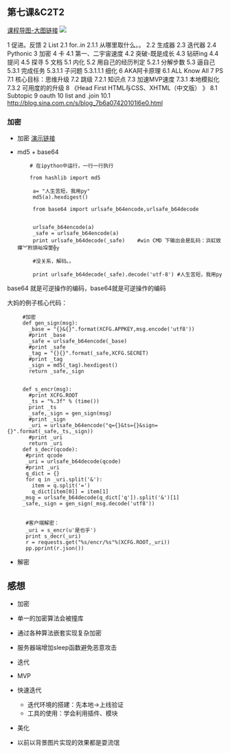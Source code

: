 ## 第七课&C2T2

[课程导图-大图链接](http://i5.tietuku.com/0d57e7b669d19020.png)
![](http://i5.tietuku.com/0d57e7b669d19020t.jpg)



1 促进。反馈
2 List
2.1 for..in
2.1.1 从哪里取什么。。
2.2 生成器
2.3 迭代器
2.4 Pythonic
3 加密
4 卡
4.1 第一、二宇宙速度
4.2 突破-既是成长
4.3 钻研ing
4.4 提问
4.5 探寻
5 文档
5.1 内化
5.2 用自己的经历判定
5.2.1 分解步数
5.3 逼自己
5.3.1 完成任务
5.3.1.1 子问题
5.3.1.1.1 细化
6 AKA阿卡原理
6.1 ALL Know All
7 PS
7.1 核心目标：思维升级
7.2 跳级
7.2.1 知识点
7.3 加速MVP速度
7.3.1 本地模拟化
7.3.2 可用度的的升级
8 《Head First HTML与CSS、XHTML（中文版） 》
8.1 Subtopic
9 oauth
10 list and .join
10.1 http://blog.sina.com.cn/s/blog_7b6a07420101l6e0.html


### 加密

+ 加密 [演示链接](http://www.iomooc.com/pages/cards.html?taskId=68800c30-8dd9-11e5-a837-0800200c9a66&courseId=3f4d5ea0-6429-11e5-a484-91cab18593f1#)
+ md5 + base64

          # 在ipython中运行，一行一行执行

          from hashlib import md5

           a= "人生苦短，我用py"
           md5(a).hexdigest()
           
           from base64 import urlsafe_b64encode,urlsafe_b64decode
           
           
           urlsafe_b64encode(a)
           _safe = urlsafe_b64encode(a)
           print urlsafe_b64decode(_safe)    #win CMD 下输出会是乱码：浜虹敓鑻︾煭锛屾垜鐢╬y
           
           #没关系，解码。。
           
           print urlsafe_b64decode(_safe).decode('utf-8') #人生苦短，我用py
           
base64 就是可逆操作的编码，base64就是可逆操作的编码

大妈的例子核心代码：


         #加密
         def gen_sign(msg):
           _base = "{}&{}".format(XCFG.APPKEY,msg.encode('utf8'))
           #print _base
           _safe = urlsafe_b64encode(_base)
           #print _safe
           _tag = "{}{}".format(_safe,XCFG.SECRET)
           #print _tag
           _sign = md5(_tag).hexdigest()
           return _safe,_sign
           
           
         def s_encr(msg):
           #print XCFG.ROOT
           _ts = "%.3f" % (time())
           print _ts
           _safe,_sign = gen_sign(msg)
           #print _sign
           _uri = urlsafe_b64encode("q={}&ts={}&sign={}".format(_safe,_ts,_sign))
           #print _uri
           return _uri
         def s_decr(qcode):
          #print qcode
          _uri = urlsafe_b64decode(qcode)
          #print _uri
          q_dict = {}
          for q in _uri.split('&'):
            item = q.split('=')
            q_dict[item[0]] = item[1]
         _msg = urlsafe_b64decode(q_dict['q']).split('&')[1]
         _safe,_sign = gen_sign(_msg.decode('utf8'))
          
          
          #客户端解密：
          _uri = s_encr(u'是也乎') 
          print s_decr(_uri)
          r = requests.get("%s/encr/%s"%(XCFG.ROOT,_uri)) 
          pp.pprint(r.json())
          

+ 解密
 

## 感想

+ 加密
 + 单一的加密算法会被撞库
 + 通过各种算法嵌套实现复杂加密
 + 服务器端增加sleep函数避免恶意攻击
+ 迭代
 + MVP
 + 快速迭代
   + 迭代环境的搭建：先本地→上线验证
   + 工具的使用：学会利用插件、模块




+ 美化
 + 以前以背景图片实现的效果都是耍流氓